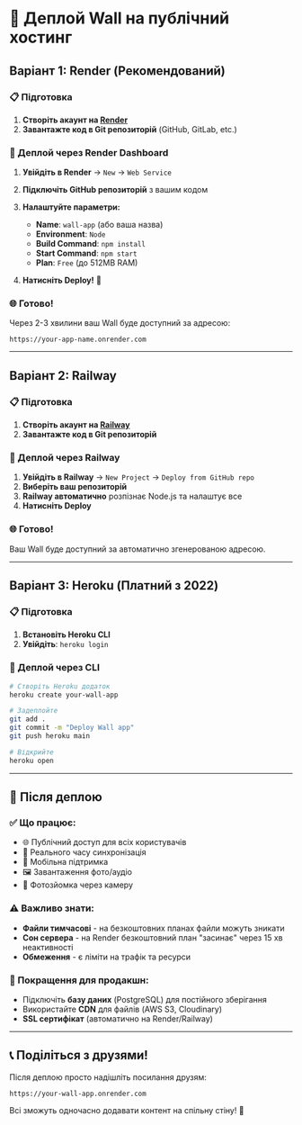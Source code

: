 # 🚀 Деплой Wall на публічний хостинг

## Варіант 1: Render (Рекомендований) 

### 📋 Підготовка

1. **Створіть акаунт на [Render](https://render.com)**
2. **Завантажте код в Git репозиторій** (GitHub, GitLab, etc.)

### 🔧 Деплой через Render Dashboard

1. **Увійдіть в Render** → `New` → `Web Service`
2. **Підключіть GitHub репозиторій** з вашим кодом
3. **Налаштуйте параметри:**
   - **Name**: `wall-app` (або ваша назва)
   - **Environment**: `Node`
   - **Build Command**: `npm install`
   - **Start Command**: `npm start`
   - **Plan**: `Free` (до 512MB RAM)

4. **Натисніть Deploy!** 🚀

### 🌐 Готово!
Через 2-3 хвилини ваш Wall буде доступний за адресою:
```
https://your-app-name.onrender.com
```

---

## Варіант 2: Railway

### 📋 Підготовка

1. **Створіть акаунт на [Railway](https://railway.app)**
2. **Завантажте код в Git репозиторій**

### 🔧 Деплой через Railway

1. **Увійдіть в Railway** → `New Project` → `Deploy from GitHub repo`
2. **Виберіть ваш репозиторій**
3. **Railway автоматично** розпізнає Node.js та налаштує все
4. **Натисніть Deploy**

### 🌐 Готово!
Ваш Wall буде доступний за автоматично згенерованою адресою.

---

## Варіант 3: Heroku (Платний з 2022)

### 📋 Підготовка

1. **Встановіть Heroku CLI**
2. **Увійдіть**: `heroku login`

### 🔧 Деплой через CLI

```bash
# Створіть Heroku додаток
heroku create your-wall-app

# Задеплойте
git add .
git commit -m "Deploy Wall app"
git push heroku main

# Відкрийте
heroku open
```

---

## 🎯 Після деплою

### ✅ Що працює:
- 🌐 Публічний доступ для всіх користувачів
- 🔄 Реального часу синхронізація
- 📱 Мобільна підтримка
- 🖼️ Завантаження фото/аудіо
- 📸 Фотозйомка через камеру

### ⚠️ Важливо знати:
- **Файли тимчасові** - на безкоштовних планах файли можуть зникати
- **Сон сервера** - на Render безкоштовний план "засинає" через 15 хв неактивності
- **Обмеження** - є ліміти на трафік та ресурси

### 🔧 Покращення для продакшн:
- Підключіть **базу даних** (PostgreSQL) для постійного зберігання
- Використайте **CDN** для файлів (AWS S3, Cloudinary)
- **SSL сертифікат** (автоматично на Render/Railway)

---

## 📞 Поділіться з друзями!

Після деплою просто надішліть посилання друзям:
```
https://your-wall-app.onrender.com
```

Всі зможуть одночасно додавати контент на спільну стіну! 🎉 
